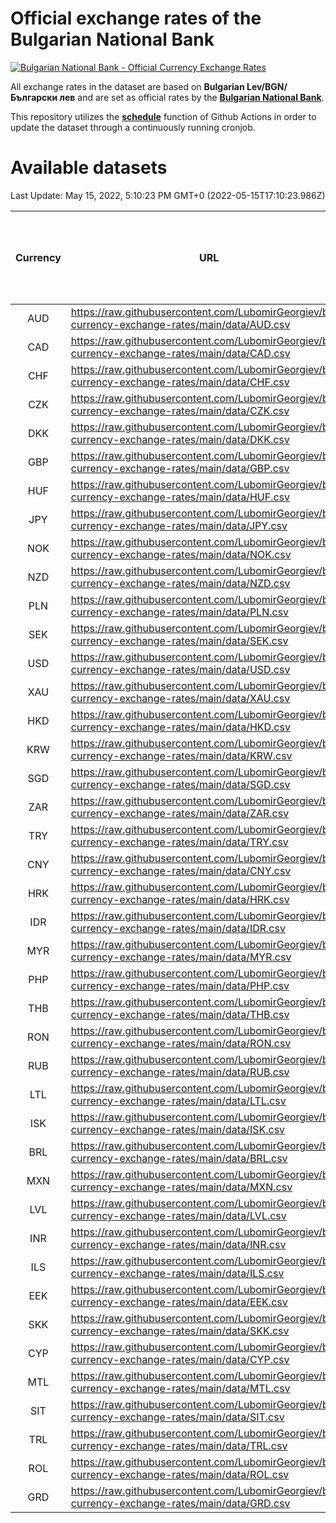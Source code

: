 # Official exchange rates of the Bulgarian National Bank

[![Bulgarian National Bank - Official Currency Exchange Rates](https://github.com/LubomirGeorgiev/bnb-currency-exchange-rates/actions/workflows/update-rates.yml/badge.svg?branch=main)](https://github.com/LubomirGeorgiev/bnb-currency-exchange-rates/actions/workflows/update-rates.yml)

All exchange rates in the dataset are based on **Bulgarian Lev/BGN/Български лев** and are set as official rates by the [**Bulgarian National Bank**](https://www.bnb.bg/Statistics/StExternalSector/StExchangeRates/StERForeignCurrencies/index.htm?toLang=_EN).

This repository utilizes the [**schedule**](https://docs.github.com/en/actions/reference/events-that-trigger-workflows) function of Github Actions in order to update the dataset through a continuously running cronjob.

# Available datasets

<!-- START LINKS (DO NOT EVER FU*ING DELETE THIS COMMENT FOR THE LOVE OF YOUR LIFE!!! IF YOU ARE CURIOS HOW IT WORKS, YOU CAN HAVE A LOOK AT ./src/updateReadme.ts) -->

Last Update: May 15, 2022, 5:10:23 PM GMT+0 (2022-05-15T17:10:23.986Z)

| Currency | URL                                                                                             | Number of records | Number of missing days that were filled in |
| :------: | ----------------------------------------------------------------------------------------------- | :---------------: | :----------------------------------------: |
|   AUD    | https://raw.githubusercontent.com/LubomirGeorgiev/bnb-currency-exchange-rates/main/data/AUD.csv |       8262        |                    2556                    |
|   CAD    | https://raw.githubusercontent.com/LubomirGeorgiev/bnb-currency-exchange-rates/main/data/CAD.csv |       8262        |                    2556                    |
|   CHF    | https://raw.githubusercontent.com/LubomirGeorgiev/bnb-currency-exchange-rates/main/data/CHF.csv |       8262        |                    2556                    |
|   CZK    | https://raw.githubusercontent.com/LubomirGeorgiev/bnb-currency-exchange-rates/main/data/CZK.csv |       8262        |                    2556                    |
|   DKK    | https://raw.githubusercontent.com/LubomirGeorgiev/bnb-currency-exchange-rates/main/data/DKK.csv |       8262        |                    2556                    |
|   GBP    | https://raw.githubusercontent.com/LubomirGeorgiev/bnb-currency-exchange-rates/main/data/GBP.csv |       8262        |                    2556                    |
|   HUF    | https://raw.githubusercontent.com/LubomirGeorgiev/bnb-currency-exchange-rates/main/data/HUF.csv |       8262        |                    2556                    |
|   JPY    | https://raw.githubusercontent.com/LubomirGeorgiev/bnb-currency-exchange-rates/main/data/JPY.csv |       8262        |                    2556                    |
|   NOK    | https://raw.githubusercontent.com/LubomirGeorgiev/bnb-currency-exchange-rates/main/data/NOK.csv |       8262        |                    2556                    |
|   NZD    | https://raw.githubusercontent.com/LubomirGeorgiev/bnb-currency-exchange-rates/main/data/NZD.csv |       8262        |                    2556                    |
|   PLN    | https://raw.githubusercontent.com/LubomirGeorgiev/bnb-currency-exchange-rates/main/data/PLN.csv |       8262        |                    2556                    |
|   SEK    | https://raw.githubusercontent.com/LubomirGeorgiev/bnb-currency-exchange-rates/main/data/SEK.csv |       8262        |                    2556                    |
|   USD    | https://raw.githubusercontent.com/LubomirGeorgiev/bnb-currency-exchange-rates/main/data/USD.csv |       8262        |                    2556                    |
|   XAU    | https://raw.githubusercontent.com/LubomirGeorgiev/bnb-currency-exchange-rates/main/data/XAU.csv |       8262        |                    2558                    |
|   HKD    | https://raw.githubusercontent.com/LubomirGeorgiev/bnb-currency-exchange-rates/main/data/HKD.csv |       7961        |                    2466                    |
|   KRW    | https://raw.githubusercontent.com/LubomirGeorgiev/bnb-currency-exchange-rates/main/data/KRW.csv |       7961        |                    2466                    |
|   SGD    | https://raw.githubusercontent.com/LubomirGeorgiev/bnb-currency-exchange-rates/main/data/SGD.csv |       7961        |                    2466                    |
|   ZAR    | https://raw.githubusercontent.com/LubomirGeorgiev/bnb-currency-exchange-rates/main/data/ZAR.csv |       7961        |                    2466                    |
|   TRY    | https://raw.githubusercontent.com/LubomirGeorgiev/bnb-currency-exchange-rates/main/data/TRY.csv |       6317        |                    1956                    |
|   CNY    | https://raw.githubusercontent.com/LubomirGeorgiev/bnb-currency-exchange-rates/main/data/CNY.csv |       6197        |                    1920                    |
|   HRK    | https://raw.githubusercontent.com/LubomirGeorgiev/bnb-currency-exchange-rates/main/data/HRK.csv |       6197        |                    1920                    |
|   IDR    | https://raw.githubusercontent.com/LubomirGeorgiev/bnb-currency-exchange-rates/main/data/IDR.csv |       6197        |                    1920                    |
|   MYR    | https://raw.githubusercontent.com/LubomirGeorgiev/bnb-currency-exchange-rates/main/data/MYR.csv |       6197        |                    1920                    |
|   PHP    | https://raw.githubusercontent.com/LubomirGeorgiev/bnb-currency-exchange-rates/main/data/PHP.csv |       6197        |                    1920                    |
|   THB    | https://raw.githubusercontent.com/LubomirGeorgiev/bnb-currency-exchange-rates/main/data/THB.csv |       6197        |                    1920                    |
|   RON    | https://raw.githubusercontent.com/LubomirGeorgiev/bnb-currency-exchange-rates/main/data/RON.csv |       6138        |                    1902                    |
|   RUB    | https://raw.githubusercontent.com/LubomirGeorgiev/bnb-currency-exchange-rates/main/data/RUB.csv |       6124        |                    1895                    |
|   LTL    | https://raw.githubusercontent.com/LubomirGeorgiev/bnb-currency-exchange-rates/main/data/LTL.csv |       5281        |                    1624                    |
|   ISK    | https://raw.githubusercontent.com/LubomirGeorgiev/bnb-currency-exchange-rates/main/data/ISK.csv |       5261        |                    1633                    |
|   BRL    | https://raw.githubusercontent.com/LubomirGeorgiev/bnb-currency-exchange-rates/main/data/BRL.csv |       5227        |                    1623                    |
|   MXN    | https://raw.githubusercontent.com/LubomirGeorgiev/bnb-currency-exchange-rates/main/data/MXN.csv |       5227        |                    1623                    |
|   LVL    | https://raw.githubusercontent.com/LubomirGeorgiev/bnb-currency-exchange-rates/main/data/LVL.csv |       4916        |                    1510                    |
|   INR    | https://raw.githubusercontent.com/LubomirGeorgiev/bnb-currency-exchange-rates/main/data/INR.csv |       4860        |                    1509                    |
|   ILS    | https://raw.githubusercontent.com/LubomirGeorgiev/bnb-currency-exchange-rates/main/data/ILS.csv |       4134        |                    1288                    |
|   EEK    | https://raw.githubusercontent.com/LubomirGeorgiev/bnb-currency-exchange-rates/main/data/EEK.csv |       4125        |                    1265                    |
|   SKK    | https://raw.githubusercontent.com/LubomirGeorgiev/bnb-currency-exchange-rates/main/data/SKK.csv |       3096        |                    952                     |
|   CYP    | https://raw.githubusercontent.com/LubomirGeorgiev/bnb-currency-exchange-rates/main/data/CYP.csv |       3031        |                    929                     |
|   MTL    | https://raw.githubusercontent.com/LubomirGeorgiev/bnb-currency-exchange-rates/main/data/MTL.csv |       2730        |                    839                     |
|   SIT    | https://raw.githubusercontent.com/LubomirGeorgiev/bnb-currency-exchange-rates/main/data/SIT.csv |       2667        |                    817                     |
|   TRL    | https://raw.githubusercontent.com/LubomirGeorgiev/bnb-currency-exchange-rates/main/data/TRL.csv |       1943        |                    598                     |
|   ROL    | https://raw.githubusercontent.com/LubomirGeorgiev/bnb-currency-exchange-rates/main/data/ROL.csv |       1823        |                    564                     |
|   GRD    | https://raw.githubusercontent.com/LubomirGeorgiev/bnb-currency-exchange-rates/main/data/GRD.csv |        360        |                    108                     |

<!-- END LINKS (DO NOT EVER FU*ING DELETE THIS COMMENT FOR THE LOVE OF YOUR LIFE!!! IF YOU ARE CURIOS HOW IT WORKS, YOU CAN HAVE A LOOK AT ./src/updateReadme.ts) -->
